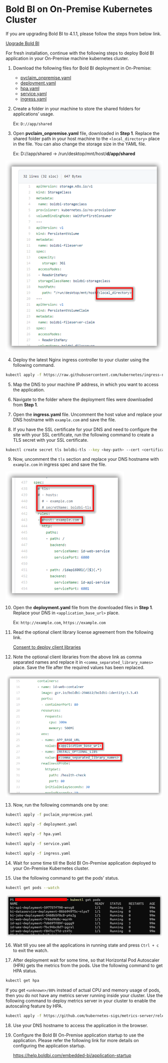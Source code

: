 # Bold BI on On-Premise Kubernetes Cluster
If you are upgrading Bold BI to 4.1.1, please follow the steps from below link.

[Upgrade Bold BI](upgrade.md)

For fresh installation, continue with the following steps to deploy Bold BI application in your On-Premise machine kubernetes cluster.

1. Download the following files for Bold BI deployment in On-Premise:

    * [pvclaim_onpremise.yaml](https://raw.githubusercontent.com/boldbi/boldbi-kubernetes/v4.1.1/deploy/pvclaim_onpremise.yaml)
    * [deployment.yaml](https://raw.githubusercontent.com/boldbi/boldbi-kubernetes/v4.1.1/deploy/deployment.yaml)
    * [hpa.yaml](https://raw.githubusercontent.com/boldbi/boldbi-kubernetes/v4.1.1/deploy/hpa.yaml)
    * [service.yaml](https://raw.githubusercontent.com/boldbi/boldbi-kubernetes/v4.1.1/deploy/service.yaml)
    * [ingress.yaml](https://raw.githubusercontent.com/boldbi/boldbi-kubernetes/v4.1.1/deploy/ingress.yaml)

2. Create a folder in your machine to store the shared folders for applications’ usage.

    Ex: `D://app/shared`

3. Open **pvclaim_onpremise.yaml** file, downloaded in **Step 1**. Replace the shared folder path in your host machine to the `<local_directory>` place in the file. You can also change the storage size in the YAML file. 

    Ex: D://app/shared -> /run/desktop/mnt/host/**d/app/shared**

![PV Claim](images/onpremise_pvclaim.png)

4. Deploy the latest Nginx ingress controller to your cluster using the following command.

```sh
kubectl apply -f https://raw.githubusercontent.com/kubernetes/ingress-nginx/controller-v0.41.2/deploy/static/provider/cloud/deploy.yaml
```

5. Map the DNS to your machine IP address, in which you want to access the application.

6. Navigate to the folder where the deployment files were downloaded from **Step 1**.

7. Open the **ingress.yaml** file. Uncomment the host value and replace your DNS hostname with `example.com` and save the file.

8. If you have the SSL certificate for your DNS and need to configure the site with your SSL certificate, run the following command to create a TLS secret with your SSL certificate.

```sh
kubectl create secret tls boldbi-tls --key <key-path> --cert <certificate-path>
```

9. Now, uncomment the `tls` section and replace your DNS hostname with `example.com` in ingress spec and save the file.

![ingress DNS](images/ingress_yaml.png)

10. Open the **deployment.yaml** file from the downloaded files in **Step 1**. Replace your DNS in `<application_base_url>` place.
    
    Ex: `http://example.com`, `https://example.com`

11. Read the optional client library license agreement from the following link.
    
    [Consent to deploy client libraries](../docs/consent-to-deploy-client-libraries.md)

12. Note the optional client libraries from the above link as comma separated names and replace it in `<comma_separated_library_names>` place. Save the file after the required values has been replaced.

![deployment.yaml](images/deployment_yaml.png) 

13.	Now, run the following commands one by one:

```sh
kubectl apply -f pvclaim_onpremise.yaml
```

```sh
kubectl apply -f deployment.yaml
```

```sh
kubectl apply -f hpa.yaml
```

```sh
kubectl apply -f service.yaml
```

```sh
kubectl apply -f ingress.yaml
```

14.	Wait for some time till the Bold BI On-Premise application deployed to your On-Premise Kubernetes cluster. 

15.	Use the following command to get the pods’ status.

```sh
kubectl get pods --watch
```
![Pod status](images/pod_status.png) 

16.	Wait till you see all the applications in running state and press `Ctrl + c` to exit the watch. 

17. After deployment wait for some time, so that Horizontal Pod Autoscaler (HPA) gets the metrics from the pods. Use the following command to get HPA status.

```sh
kubectl get hpa
```
If you get `<unknown>/80%` instead of actual CPU and memory usage of pods, then you do not have any metrics server running inside your cluster. Use the following command to deploy metrics server in your cluster to enable the autoscaling feature by HPA.
    
```sh
kubectl apply -f https://github.com/kubernetes-sigs/metrics-server/releases/download/v0.3.7/components.yaml
```

18.	Use your DNS hostname to access the application in the browser.

19.	Configure the Bold BI On-Premise application startup to use the application. Please refer the following link for more details on configuring the application startup.
    
    https://help.boldbi.com/embedded-bi/application-startup